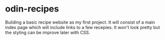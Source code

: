# odin-recipes
Building a basic recipe website as my first project. It will consist of a main index page which will include links 
to a few recepies. It won't look pretty but the styling can be improve later with CSS.

